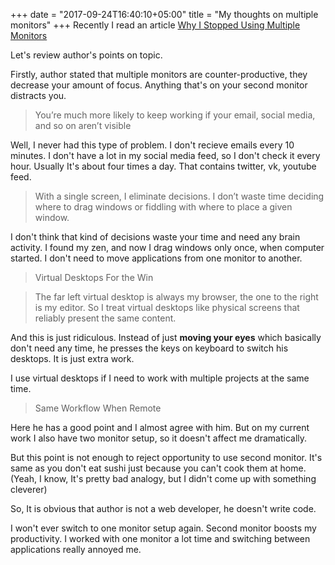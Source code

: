 +++
date = "2017-09-24T16:40:10+05:00"
title = "My thoughts on multiple monitors"
+++
Recently I read an article <a href='https://hackernoon.com/why-i-stopped-using-multiple-monitors-bfd87efa2e5b'>Why I Stopped Using Multiple Monitors</a> 

Let's review author's points on topic.

<!--more-->

Firstly, author stated that multiple monitors are counter-productive, they decrease your amount of focus. Anything that's on your second monitor distracts you.

>  You’re much more likely to keep working if your email, social media, and so on aren’t visible

Well, I never had this type of problem. I don't recieve emails every 10 minutes. I don't have a lot in my social media feed, so I don't check it every hour. Usually It's about four times a day. That contains twitter, vk, youtube feed.

> With a single screen, I eliminate decisions. I don’t waste time deciding where to drag windows or fiddling with where to place a given window. 

I don't think that kind of decisions waste your time and need any brain activity. I found my zen, and now I drag windows only once, when computer started. I don't need to move applications from one monitor to another.

> Virtual Desktops For the Win

> The far left virtual desktop is always my browser, the one to the right is my editor. So I treat virtual desktops like physical screens that reliably present the same content.

And this is just ridiculous. Instead of just **moving your eyes** which basically don't need any time, he presses the keys on keyboard to switch his desktops. It is just extra work.

I use virtual desktops if I need to work with multiple projects at the same time.
 
> Same Workflow When Remote

Here he has a good point and I almost agree with him. But on my current work I also have two monitor setup, so it doesn't affect me dramatically. 

But this point is not enough to reject opportunity to use second monitor. It's same as you don't eat sushi just because you can't cook them at home. (Yeah, I know, It's pretty bad analogy, but I didn't come up with something cleverer)

So, It is obvious that author is not a web developer, he doesn't write code. 

I won't ever switch to one monitor setup again. Second monitor boosts my productivity. I worked with one monitor a lot time and switching between applications really annoyed me.




